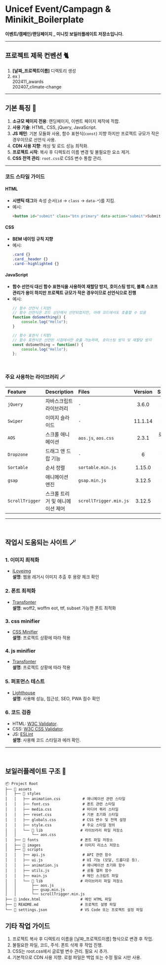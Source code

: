 # Unicef Event/Campagn & Minikit_Boilerplate

**이벤트/캠페인/랜딩페이지 _ 미니킷 보일러플레이트 저장소입니다.**  

***

## 프로젝트 제목 컨벤션 🐈

1. **[날짜_프로젝트이름]** 디렉토리 생성
2. ex )  
      202411_awards  
      202407_climate-change

***

## 기본 특징 🐉

1. **소규모 페이지 전용**: 랜딩페이지, 이벤트 페이지 제작에 적합.
2. **사용 기술**: HTML, CSS, jQuery, JavaScript.
3. **JS 패턴**: 기본 모듈화 사용, 함수 표현식(`const`) 지향 하지만 프로젝트 규모가 작은 경우이므로 선언식 사용.
4. **CDN 사용 지향**: 캐싱 및 로드 성능 최적화.
5. **프로젝트 시작**: 복사 후 디렉토리 이름 변경 및 불필요한 요소 제거.
6. **CSS 전역 관리**: `root.css`로 CSS 변수 통합 관리.

---
### **코드 스타일 가이드**
#### **HTML**
- **시맨틱 태그**와 속성 순서(`id` → `class` → `data-*`)를 지킴.
- 예시:
  ```html
  <button id="submit" class="btn primary" data-action="submit">Submit</button>
  ```
#### **CSS**
- **BEM 네이밍 규칙 지향**
- 예시:
  ```css
  .card {}
  .card__header {}
  .card--highlighted {}
  ```
#### **JavaScript**
- **함수 선언식 대신 함수 표현식을 사용하여 재할당 방지, 호이스팅 방지, 블록 스코프 관리가 용이 하지만 프로젝트 규모가 작은 경우이므로 선언식으로 진행**
- 예시:
  ```javascript
  // 함수 선언식 (지양)
  // 함수 선언식은 코드 상단에서 선언되었지만, 아래 코드에서도 호출할 수 있음
  function doSomething() {
      console.log("Hello");
  }

  // 함수 표현식 (지향)
  // 함수 표현식은 선언된 시점에서만 호출 가능하며, 호이스팅 방지 및 재할당 방지
  const doSomething = function() {
      console.log("Hello");
  };

  ```

<br>  

### **주요 사용하는 라이브러리** 🪄
| Feature          | Description               | Files                             | Version   | Source       |
| :-------------- | :----------------------- | :-------------------------------- | :--------:| :----------: |
| `jQuery`         | 자바스크립트 라이브러리  | `-`             | 3.6.0     | CDN          |
| `Swiper`         | 이미지 슬라이드          | `-` | 11.1.14  | CDN          |
| `AOS`            | 스크롤 애니메이션        | `aos.js`, `aos.css`               | 2.3.1     | 로컬 파일    |
| `Dropzone`       | 드래그 앤 드랍 기능      | `-` | 6       | CDN          |
| `Sortable`       | 순서 정렬                | `sortable.min.js`                 | 1.15.0    | CDN          |
| `gsap`           | 애니메이션 엔진          | `gsap.min.js`                     | 3.12.5    | CDN          |
| `ScrollTrigger`  | 스크롤 트리거 및 애니메이션 제어 | `scrollTrigger.min.js`          | 3.12.5    | CDN          |

***
<br>

## 작업시 도움되는 사이트 🪄
### 1. 이미지 최적화
  - [iLoveimg](https://www.iloveimg.com/ko/compress-image)  
  **설명**: 웹용 레거시 이미지 추출 후 용량 체크 확인
### 2. 폰트 최적화 
  - [Transfonter](https://transfonter.org/)  
  **설명**: woff2, woffm eot, ttf, subset 가능한 폰트 최적화 
### 3. css minifier
  - [CSS Minifier](https://www.toptal.com/developers/cssminifier)  
  **설명**: 프로젝트 상황에 따라 적용
### 4. js minifier 
  - [Transfonter](https://www.toptal.com/developers/javascript-minifier)  
  **설명**: 프로젝트 상황에 따라 적용
### 5. 퍼포먼스 테스트
  - [Lighthouse](https://developers.google.com/web/tools/lighthouse)  
  **설명**: 사용해 성능, 접근성, SEO, PWA 점수 확인
### 6. 코드 검증
- HTML: [W3C Validator](https://validator.w3.org/).
- CSS: [W3C CSS Validator](https://jigsaw.w3.org/css-validator/).
- JS: [ESLint](https://eslint.org/)  
**설명**: 사용해 코드 스타일과 에러 확인.

***
<br>

##  보일러플레이트 구조 🧱

```
📦 Project Root
├── 📂 assets
│   ├── 📂 styles
│   │   ├── animation.css          # 애니메이션 관련 스타일
│   │   ├── font.css               # 폰트 관련 스타일
│   │   ├── media.css              # 미디어 쿼리 스타일
│   │   ├── reset.css              # 기본 초기화 스타일
│   │   ├── globals.css            # CSS 변수 및 전역 설정
│   │   ├── style.css              # 주요 스타일 정의
│   │   └── 📂 lib                 # 라이브러리 파일 저장소
│   │       └── aos.css
│   ├── 📂 fonts                   # 폰트 파일 저장소
│   ├── 📂 images                  # 이미지 리소스 저장소
│   ├── 📂 scripts
│   │   ├── api.js                 # API 관련 함수
│   │   ├── ui.js                  # UI 기능 (모달, 드롭다운 등).
│   │   ├── animation.js           # 애니메이션 초기화 함수
│   │   ├── utils.js               # 공통 헬퍼 함수
│   │   ├── main.js                # 메인 스크립트 파일
│   │   └── 📂 lib                 # 라이브러리 파일 저장소
│   │       ├── aos.js
│   │       ├── gsap.min.js
│   │       └── scrollTrigger.min.js
├── 📄 index.html                  # 메인 HTML 파일
├── 📄 README.md                   # 프로젝트 설명 파일
└── 📄 settings.json               # VS Code 또는 프로젝트 설정 파일
```

##  기타 작업 가이드
1. 프로젝트 복사 후 디렉토리 이름을 [날짜_프로젝트이름] 형식으로 변경 후 작업.
2. 불필요한 파일, 코드, 주석. 폰트 삭제 후 작업 진행.
3. CSS는 root.css에서 글로벌 변수 관리. 필요 시 추가.
4. 기본적으로 CDN 사용 지향. 로컬 파일은 백업 또는 수정 필요 시만 사용.
